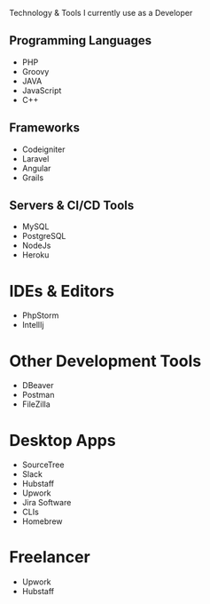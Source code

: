 Technology &amp; Tools I currently use as a Developer

## Programming Languages
* PHP
* Groovy
* JAVA
* JavaScript
* C++

## Frameworks
* Codeigniter
* Laravel
* Angular
* Grails

## Servers & CI/CD Tools
* MySQL
* PostgreSQL
* NodeJs
* Heroku

# IDEs & Editors
* PhpStorm
* IntellIj

# Other Development Tools
* DBeaver
* Postman
* FileZilla

# Desktop Apps
* SourceTree
* Slack
* Hubstaff
* Upwork
* Jira Software
* CLIs
* Homebrew

# Freelancer
* Upwork
* Hubstaff

